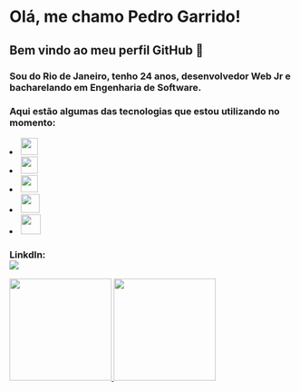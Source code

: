 # Olá, me chamo Pedro Garrido! 
## Bem vindo ao meu perfil GitHub 👋
### Sou do Rio de Janeiro, tenho 24 anos, desenvolvedor Web Jr e bacharelando em Engenharia de Software.
### Aqui estão algumas das tecnologias que estou utilizando no momento:
  <li><img src="https://cdn.jsdelivr.net/gh/devicons/devicon/icons/html5/html5-original.svg" width="30" height="30"/></li>  
  <li><img src="https://cdn.jsdelivr.net/gh/devicons/devicon/icons/css3/css3-original.svg"  width="30" height="30"/></li>
  <li><img src="https://cdn.jsdelivr.net/gh/devicons/devicon/icons/javascript/javascript-original.svg" width="30" height="30"/>
  <li><img src="https://cdn.jsdelivr.net/gh/devicons/devicon/icons/git/git-original.svg" width="33" height="33" /></li>
  <li><img src="https://cdn.jsdelivr.net/gh/devicons/devicon/icons/jquery/jquery-original-wordmark.svg"width="35" height="35" /></li> 

### LinkdIn:<div><a href="https://www.linkedin.com/in/pedro-garrido-1a8482205/" target="_blank"><img src="https://img.shields.io/badge/-LinkedIn-%230077B5?style=for-the-badge&logo=linkedin&logoColor=white" target="_blank"></a></div>          

<div>
<a href="https://github.com/Garridopedro">
<img height="180em" src="https://github-readme-stats.vercel.app/api/top-langs/?username=Garridopedro&layout=compact&langs_count=7&theme=dracula"/>
<img height="180em" src="https://github-readme-stats.vercel.app/api?username=Garridopedro&show_icons=true&theme=dracula&include_all_commits=true&count_private=true"/>
</div>
 
<!--
**Garridopedro/Garridopedro** is a ✨ _special_ ✨ repository because its `README.md` (this file) appears on your GitHub profile.

Here are some ideas to get you started:

- 🔭 I’m currently working on ...
- 🌱 I’m currently learning ...
- 👯 I’m looking to collaborate on ...
- 🤔 I’m looking for help with ...
- 💬 Ask me about ...
- 📫 How to reach me: ...
- 😄 Pronouns: ...
- ⚡ Fun fact: ...
-->
